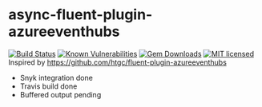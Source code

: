 # async-fluent-plugin-azureeventhubs

[![Build Status](https://travis-ci.com/sio2k/async-fluent-plugin-azureeventhubs-.svg?branch=master)](https://travis-ci.com/sio2k/async-fluent-plugin-azureeventhubs-)
[![Known Vulnerabilities](https://snyk.io/test/github/sio2k/async-fluent-plugin-azureeventhubs/badge.svg?targetFile=Gemfile.lock)](https://snyk.io/test/github/sio2k/async-fluent-plugin-azureeventhubs?targetFile=Gemfile.lock)
[![Gem Downloads](https://img.shields.io/gem/dt/sk-fluent-plugin-azureeventhubs.svg)](https://rubygems.org/gems/sk-fluent-plugin-azureeventhubs)
[![MIT licensed](https://img.shields.io/badge/license-MIT-blue.svg)](https://github.com/sio2k/async-fluent-plugin-azureeventhubs-/blob/master/LICENSE)
Inspired by https://github.com/htgc/fluent-plugin-azureeventhubs

- Snyk integration done
- Travis build done
- Buffered output pending
